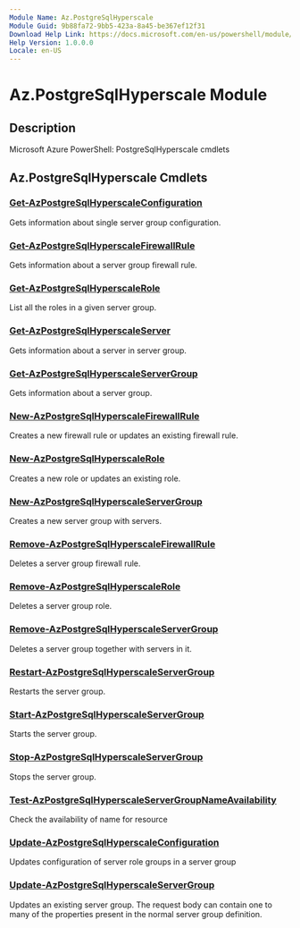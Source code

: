 ```yaml
---
Module Name: Az.PostgreSqlHyperscale
Module Guid: 9b88fa72-9bb5-423a-8a45-be367ef12f31
Download Help Link: https://docs.microsoft.com/en-us/powershell/module/az.postgresqlhyperscale
Help Version: 1.0.0.0
Locale: en-US
---
```


# Az.PostgreSqlHyperscale Module
## Description
Microsoft Azure PowerShell: PostgreSqlHyperscale cmdlets

## Az.PostgreSqlHyperscale Cmdlets
### [Get-AzPostgreSqlHyperscaleConfiguration](Get-AzPostgreSqlHyperscaleConfiguration.md)
Gets information about single server group configuration.

### [Get-AzPostgreSqlHyperscaleFirewallRule](Get-AzPostgreSqlHyperscaleFirewallRule.md)
Gets information about a server group firewall rule.

### [Get-AzPostgreSqlHyperscaleRole](Get-AzPostgreSqlHyperscaleRole.md)
List all the roles in a given server group.

### [Get-AzPostgreSqlHyperscaleServer](Get-AzPostgreSqlHyperscaleServer.md)
Gets information about a server in server group.

### [Get-AzPostgreSqlHyperscaleServerGroup](Get-AzPostgreSqlHyperscaleServerGroup.md)
Gets information about a server group.

### [New-AzPostgreSqlHyperscaleFirewallRule](New-AzPostgreSqlHyperscaleFirewallRule.md)
Creates a new firewall rule or updates an existing firewall rule.

### [New-AzPostgreSqlHyperscaleRole](New-AzPostgreSqlHyperscaleRole.md)
Creates a new role or updates an existing role.

### [New-AzPostgreSqlHyperscaleServerGroup](New-AzPostgreSqlHyperscaleServerGroup.md)
Creates a new server group with servers.

### [Remove-AzPostgreSqlHyperscaleFirewallRule](Remove-AzPostgreSqlHyperscaleFirewallRule.md)
Deletes a server group firewall rule.

### [Remove-AzPostgreSqlHyperscaleRole](Remove-AzPostgreSqlHyperscaleRole.md)
Deletes a server group role.

### [Remove-AzPostgreSqlHyperscaleServerGroup](Remove-AzPostgreSqlHyperscaleServerGroup.md)
Deletes a server group together with servers in it.

### [Restart-AzPostgreSqlHyperscaleServerGroup](Restart-AzPostgreSqlHyperscaleServerGroup.md)
Restarts the server group.

### [Start-AzPostgreSqlHyperscaleServerGroup](Start-AzPostgreSqlHyperscaleServerGroup.md)
Starts the server group.

### [Stop-AzPostgreSqlHyperscaleServerGroup](Stop-AzPostgreSqlHyperscaleServerGroup.md)
Stops the server group.

### [Test-AzPostgreSqlHyperscaleServerGroupNameAvailability](Test-AzPostgreSqlHyperscaleServerGroupNameAvailability.md)
Check the availability of name for resource

### [Update-AzPostgreSqlHyperscaleConfiguration](Update-AzPostgreSqlHyperscaleConfiguration.md)
Updates configuration of server role groups in a server group

### [Update-AzPostgreSqlHyperscaleServerGroup](Update-AzPostgreSqlHyperscaleServerGroup.md)
Updates an existing server group.
The request body can contain one to many of the properties present in the normal server group definition.

